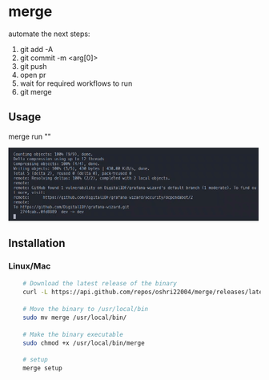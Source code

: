 # merge

automate the next steps:
1. git add -A
2. git commit -m <arg[0]>
3. git push
4. open pr
5. wait for required workflows to run
6. git merge

## Usage

merge run "<commit message>"

![Alt Text](docs/merge.gif)


## Installation

### Linux/Mac

```sh
    # Download the latest release of the binary
    curl -L https://api.github.com/repos/oshri22004/merge/releases/latest | jq -r '.assets[].browser_download_url' | xargs wget

    # Move the binary to /usr/local/bin
    sudo mv merge /usr/local/bin/

    # Make the binary executable
    sudo chmod +x /usr/local/bin/merge

    # setup
    merge setup
```
